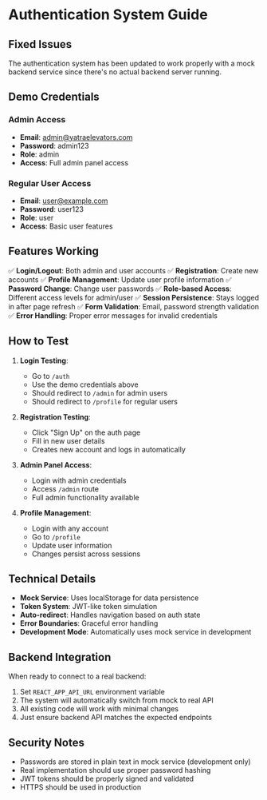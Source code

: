 # Authentication System Guide

## Fixed Issues

The authentication system has been updated to work properly with a mock backend service since there's no actual backend server running.

## Demo Credentials

### Admin Access
- **Email**: admin@yatraelevators.com
- **Password**: admin123
- **Role**: admin
- **Access**: Full admin panel access

### Regular User Access
- **Email**: user@example.com
- **Password**: user123
- **Role**: user
- **Access**: Basic user features

## Features Working

✅ **Login/Logout**: Both admin and user accounts
✅ **Registration**: Create new accounts
✅ **Profile Management**: Update user profile information
✅ **Password Change**: Change user passwords
✅ **Role-based Access**: Different access levels for admin/user
✅ **Session Persistence**: Stays logged in after page refresh
✅ **Form Validation**: Email, password strength validation
✅ **Error Handling**: Proper error messages for invalid credentials

## How to Test

1. **Login Testing**:
   - Go to `/auth`
   - Use the demo credentials above
   - Should redirect to `/admin` for admin users
   - Should redirect to `/profile` for regular users

2. **Registration Testing**:
   - Click "Sign Up" on the auth page
   - Fill in new user details
   - Creates new account and logs in automatically

3. **Admin Panel Access**:
   - Login with admin credentials
   - Access `/admin` route
   - Full admin functionality available

4. **Profile Management**:
   - Login with any account
   - Go to `/profile`
   - Update user information
   - Changes persist across sessions

## Technical Details

- **Mock Service**: Uses localStorage for data persistence
- **Token System**: JWT-like token simulation
- **Auto-redirect**: Handles navigation based on auth state
- **Error Boundaries**: Graceful error handling
- **Development Mode**: Automatically uses mock service in development

## Backend Integration

When ready to connect to a real backend:

1. Set `REACT_APP_API_URL` environment variable
2. The system will automatically switch from mock to real API
3. All existing code will work with minimal changes
4. Just ensure backend API matches the expected endpoints

## Security Notes

- Passwords are stored in plain text in mock service (development only)
- Real implementation should use proper password hashing
- JWT tokens should be properly signed and validated
- HTTPS should be used in production
